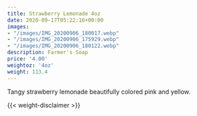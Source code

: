 ```yaml
---
title: Strawberry Lemonade 4oz
date: 2020-09-17T05:22:16+00:00
images:
- "/images/IMG_20200906_180017.webp"
- "/images/IMG_20200906_175929.webp"
- "/images/IMG_20200906_180122.webp"
description: Farmer's Soap
price: '4.00'
weightoz: '4oz'
weight: 113.4
---
```

Tangy strawberry lemonade beautifully colored pink and yellow.


{{< weight-disclaimer >}}